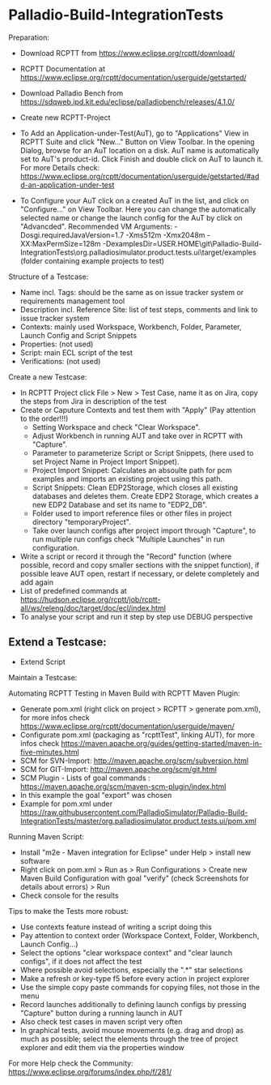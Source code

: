 # Palladio-Build-IntegrationTests


Preparation:

- Download RCPTT from https://www.eclipse.org/rcptt/download/
- RCPTT Documentation at https://www.eclipse.org/rcptt/documentation/userguide/getstarted/
- Download Palladio Bench from https://sdqweb.ipd.kit.edu/eclipse/palladiobench/releases/4.1.0/ 
- Create new RCPTT-Project

- To Add an Application-under-Test(AuT), go to "Applications" View in RCPTT Suite and click "New..." Button on View Toolbar. In the opening Dialog, browse for an AuT location on a disk. AuT name is automatically set to AuT's product-id. Click Finish and double click on AuT to launch it. 
For more Details check: https://www.eclipse.org/rcptt/documentation/userguide/getstarted/#add-an-application-under-test

- To Configure your AuT click on a created AuT in the list, and click on "Configure..." on View Toolbar. Here you can change the automatically selected name or change the launch config for the AuT by click on "Advancded". 
Recommended VM Arguments:
-Dosgi.requiredJavaVersion=1.7 -Xms512m -Xmx2048m -XX:MaxPermSize=128m
-DexamplesDir=USER.HOME\git\Palladio-Build-IntegrationTests\org.palladiosimulator.product.tests.ui\target/examples (folder containing example projects to test)


Structure of a Testcase:

- Name incl. Tags: should be the same as on issue tracker system or requirements management tool 
- Description incl. Reference Site: list of test steps, comments and link to issue tracker system 
- Contexts: mainly used Workspace, Workbench, Folder, Parameter, Launch Config and Script Snippets
- Properties: (not used)
- Script: main ECL script of the test
- Verifications: (not used)


Create a new Testcase:

- In RCPTT Project click File > New > Test Case, name it as on Jira, copy the steps from Jira in description of the test
- Create or Caputure Contexts and test them with "Apply" (Pay attention to the order!!!) 
  - Setting Workspace and check "Clear Workspace".
  - Adjust Workbench in running AUT and take over in RCPTT with "Capture".
  - Parameter to parameterize Script or Script Snippets, (here used to set Project Name in Project Import Snippet).
  - Project Import Snippet: Calculates an absoulte path for pcm examples and imports an existing project using this path.
  - Script Snippets: Clean EDP2Storage, which closes all existing databases and deletes them. Create EDP2 Storage, which creates a new EDP2 Database and set its name to "EDP2_DB".
  - Folder used to import reference files or other files in project directory "temporaryProject".
  - Take over launch configs after project import through "Capture", to run multiple run configs check "Multiple Launches" in run  configuration. 
- Write a script or record it through the "Record" function (where possible, record and copy smaller sections with the snippet function), if possible leave AUT open, restart if necessary, or delete completely and add again
- List of predefined commands at https://hudson.eclipse.org/rcptt/job/rcptt-all/ws/releng/doc/target/doc/ecl/index.html
- To analyse your script and run it step by step use DEBUG perspective

Extend a Testcase:
- 
- Extend Script

Maintain a Testcase:


Automating RCPTT Testing in Maven Build with RCPTT Maven Plugin:

- Generate pom.xml (right click on project > RCPTT > generate pom.xml), for more infos check https://www.eclipse.org/rcptt/documentation/userguide/maven/
- Configurate pom.xml (packaging as "rcpttTest", linking AUT), for more infos check https://maven.apache.org/guides/getting-started/maven-in-five-minutes.html
- SCM for SVN-Import: http://maven.apache.org/scm/subversion.html
- SCM for GIT-Import: http://maven.apache.org/scm/git.html
- SCM Plugin - Lists of goal commands : https://maven.apache.org/scm/maven-scm-plugin/index.html
- In this example the goal "export" was chosen
- Example for pom.xml under https://raw.githubusercontent.com/PalladioSimulator/Palladio-Build-IntegrationTests/master/org.palladiosimulator.product.tests.ui/pom.xml

Running Maven Script:
- Install "m2e - Maven integration for Eclipse" under Help > install new software
- Right click on pom.xml > Run as > Run Configurations > Create new Maven Build Configuration with goal "verify" (check Screenshots for details about errors) > Run
- Check console for the results


Tips to make the Tests more robust: 
- Use contexts feature instead of writing a script doing this
- Pay attention to context order (Workspace Context, Folder, Workbench, Launch Config...)
- Select the options "clear workspace context" and "clear launch configs", if it does not affect the test
- Where possible avoid selections, especially the ".*" star selections
- Make a refresh or key-type f5 before every action in project explorer
- Use the simple copy paste commands for copying files, not those in the menu
- Record launches additionally to defining launch configs by pressing "Capture" button during a running launch in AUT
- Also check test cases in maven script very often
- In graphical tests, avoid mouse movements (e.g. drag and drop) as much as possible; select the elements through the tree of project explorer and edit them via the properties window


For more Help check the Community: https://www.eclipse.org/forums/index.php/f/281/
